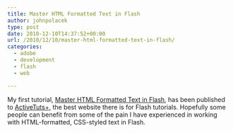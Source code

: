 ```yaml
---
title: Master HTML Formatted Text in Flash
author: johnpolacek
type: post
date: 2010-12-10T14:37:52+00:00
url: /2010/12/10/master-html-formatted-text-in-flash/
categories:
  - adobe
  - development
  - flash
  - web

---
```


My first tutorial, <a href="http://active.tutsplus.com/tutorials/design/master-html-formatted-text-in-flash/" target="_blank" rel="noopener noreferrer">Master HTML Formatted Text in Flash</a>, has been published to <a href="http://active.tutsplus.com" target="_blank" rel="noopener noreferrer">ActiveTuts+</a>, the best website there is for Flash tutorials. Hopefully some people can benefit from some of the pain I have experienced in working with HTML-formatted, CSS-styled text in Flash.